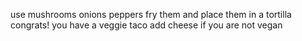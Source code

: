 use
mushrooms
onions
peppers
fry them and place them in a tortilla
congrats! you have a veggie taco
add cheese if you are not vegan
